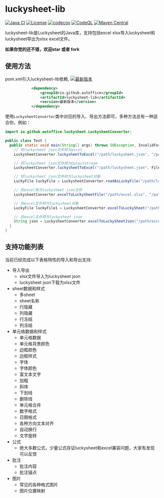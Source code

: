 luckysheet-lib
======================
[![Java CI](https://github.com/autoffice/luckysheet-lib/actions/workflows/ci.yml/badge.svg)](https://github.com/autoffice/luckysheet-lib/actions/workflows/ci.yml)
[![License](http://img.shields.io/:license-apache-brightgreen.svg)](http://www.apache.org/licenses/LICENSE-2.0.html)
[![codecov](https://codecov.io/gh/autoffice/luckysheet-lib/graph/badge.svg?token=DP021D9LUG)](https://codecov.io/gh/autoffice/luckysheet-lib)
[![CodeQL](https://github.com/autoffice/luckysheet-lib/actions/workflows/github-code-scanning/codeql/badge.svg)](https://github.com/autoffice/luckysheet-lib/actions/workflows/github-code-scanning/codeql)
[![Maven Central](https://img.shields.io/maven-central/v/io.github.autoffice/luckysheet-lib.svg?label=Maven%20Central)](https://search.maven.org/artifact/io.github.autoffice/luckysheet-lib)

luckysheet-lib是Luckysheet的Java库，支持包括excel xlsx导入luckysheet和luckysheet导出为xlsx excel文件。

**如果你觉的还不错，欢迎star 或者 fork**

## 使用方法
pom.xml引入luckysheet-lib依赖, [![最新版本](https://img.shields.io/maven-central/v/io.github.autoffice/luckysheet-lib.svg?label=%E6%9C%80%E6%96%B0%E7%89%88%E6%9C%AC)](https://search.maven.org/artifact/io.github.autoffice/luckysheet-lib)

```xml
            <dependency>
                <groupId>io.github.autoffice</groupId>
                <artifactId>luckysheet-lib</artifactId>
                <version>最新版本</version>
            </dependency>
```

使用`LuckysheetConverter`类中对应的导入、导出方法即可，多种方法总有一种适合你，例如：
```java
import io.github.autoffice.luckysheet.LuckysheetConverter;

public class Test {
  public static void main(String[] args) throws IOException, InvalidFormatException {
    // 将luckysheet json文件转为excel
    LuckysheetConverter.luckysheetToExcel("/path/luckysheet.json", "/path/excel.xlsx");

    // 将luckysheet json文件转为OutputStream
    LuckysheetConverter.luckysheetToExcel("/path/luckysheet.json", Files.newOutputStream(Paths.get("/path/excel.xlsx")));

    // 将luckysheet json文件转为luckysheet对象
    LuckyFile luckyFile = LuckysheetConverter.readAsLuckyFile("/path/luckysheet.json");

    // 将excel转为luckysheet json文件
    LuckysheetConverter.excelToLuckySheetFile("/path/excel.xlsx", "/path/luckysheet.json");

    // 将excel文件转为luckysheet对象
    LuckyFile luckyFile1 = LuckysheetConverter.excelToLuckySheet("/path/excel.xlsx");

    // 将excel文件转为luckysheet json
    String json = LuckysheetConverter.excelToLuckySheetJson("/path/excel.xlsx");
  }
}
```

## 支持功能列表
当前已经完成以下表格特性的导入和导出支持:
- 导入导出
  - xlsx文件导入为luckysheet json
  - luckysheet json下载为xlsx文件
- sheet数据和样式
  - 多sheet
  - sheet名称
  - 行隐藏
  - 列隐藏
  - 行冻结
  - 列冻结
- 单元格数据和样式
  - 单元格数据
  - 单元格背景颜色
  - 边框颜色
  - 边框样式
  - 字体
  - 字体颜色
  - 富文本文字
  - 加粗
  - 斜体
  - 下划线
  - 删除线
  - 单元格合并
  - 数字格式
  - 日期格式
  - 各种方向文本对齐
  - 自动换行
  - 文字旋转
- 公式
  -  绝大多数公式，少量公式存证luckysheet和excel兼容问题，大家有发现可以反馈
- 批注
  - 批注内容
  - 批注锚点
- 图片
  - 常见的各种格式图片
  - 图片位置映射